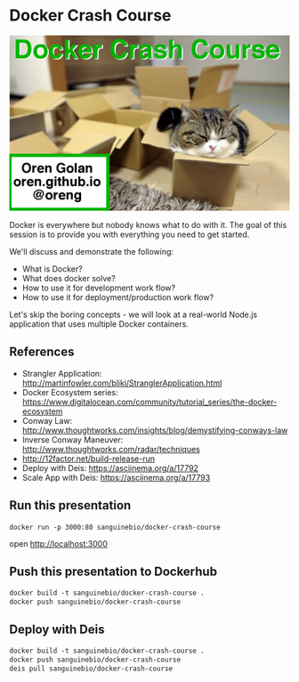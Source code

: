 # Docker Crash Course

![docker crash](website/pictures/intro.png)

Docker is everywhere but nobody knows what to do with it.
The goal of this session is to provide you with everything you need to get started.

We'll discuss and demonstrate the following:

* What is Docker?
* What does docker solve?
* How to use it for development work flow?
* How to use it for deployment/production work flow?

Let's skip the boring concepts - we will look at a real-world Node.js application that uses multiple Docker containers.


## References

* Strangler Application:  http://martinfowler.com/bliki/StranglerApplication.html
* Docker Ecosystem series:  https://www.digitalocean.com/community/tutorial_series/the-docker-ecosystem
* Conway Law:
http://www.thoughtworks.com/insights/blog/demystifying-conways-law
* Inverse Conway Maneuver: http://www.thoughtworks.com/radar/techniques
* http://12factor.net/build-release-run
* Deploy with Deis: https://asciinema.org/a/17792
* Scale App with Deis: https://asciinema.org/a/17793

## Run this presentation

    docker run -p 3000:80 sanguinebio/docker-crash-course

open [http://localhost:3000](http://localhost:3000)

## Push this presentation to Dockerhub

    docker build -t sanguinebio/docker-crash-course .
    docker push sanguinebio/docker-crash-course

## Deploy with Deis

    docker build -t sanguinebio/docker-crash-course .
    docker push sanguinebio/docker-crash-course
    deis pull sanguinebio/docker-crash-course
